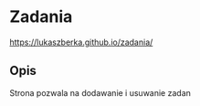 # Zadania

https://lukaszberka.github.io/zadania/

## Opis

Strona pozwala na dodawanie i usuwanie zadan
